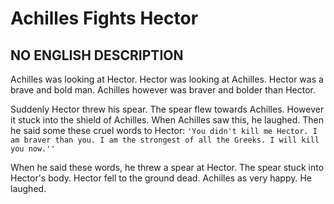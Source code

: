 # Achilles Fights Hector
## NO ENGLISH DESCRIPTION

Achilles was looking at Hector. Hector was looking at Achilles. Hector was a brave and bold man. Achilles however was braver and bolder  than Hector.

Suddenly Hector threw his spear. The spear flew towards Achilles. However it stuck into the shield of Achilles.  When Achilles saw this, he laughed. Then he said some these cruel words to Hector: `'You didn't kill me Hector. I am braver than you. I am the strongest of all the Greeks. I will kill you now.''`

When he said these words, he threw a spear at Hector. The spear stuck into Hector's body. Hector fell to the ground dead. Achilles as very happy. He laughed.
